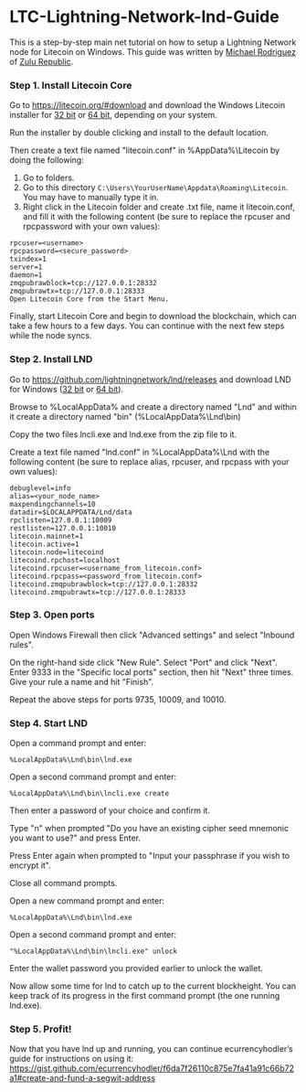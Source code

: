 # LTC-Lightning-Network-lnd-Guide

This is a step-by-step main net tutorial on how to setup a Lightning Network node for Litecoin on Windows. This guide was written by [Michael Rodriguez](https://www.reddit.com/user/majestic84) of [Zulu Republic](https://www.zulurepublic.io).

### Step 1. Install Litecoin Core

Go to https://litecoin.org/#download and download the Windows Litecoin installer for [32 bit](https://download.litecoin.org/litecoin-0.16.3/win/litecoin-0.16.3-win32-setup.exe) or [64 bit](https://download.litecoin.org/litecoin-0.16.3/win/litecoin-0.16.3-win64-setup.exe), depending on your system.

Run the installer by double clicking and install to the default location.

Then create a text file named "litecoin.conf" in %AppData%\Litecoin by doing the following:
1. Go to folders.
2. Go to this directory `C:\Users\YourUserName\Appdata\Roaming\Litecoin`.  You may have to manually type it in.
3. Right click in the Litecoin folder and create .txt file, name it litecoin.conf, and fill it with the following content (be sure to replace the rpcuser and rpcpassword with your own values):

```
rpcuser=<username>
rpcpassword=<secure_password>
txindex=1
server=1
daemon=1
zmqpubrawblock=tcp://127.0.0.1:28332
zmqpubrawtx=tcp://127.0.0.1:28333
Open Litecoin Core from the Start Menu.
```

Finally, start Litecoin Core and begin to download the blockchain, which can take a few hours to a few days. You can continue with the next few steps while the node syncs.

### Step 2. Install LND

Go to https://github.com/lightningnetwork/lnd/releases and download LND for Windows ([32 bit](https://github.com/lightningnetwork/lnd/releases/download/v0.5.1-beta/lnd-windows-386-v0.5.1-beta.zip) or [64 bit](https://github.com/lightningnetwork/lnd/releases/download/v0.5.1-beta/lnd-windows-amd64-v0.5.1-beta.zip)).

Browse to %LocalAppData% and create a directory named "Lnd" and within it create a directory named "bin" (%LocalAppData%\Lnd\bin)

Copy the two files lncli.exe and lnd.exe from the zip file to it.

Create a text file named "lnd.conf" in %LocalAppData%\Lnd with the following content (be sure to replace alias, rpcuser, and rpcpass with your own values):

```
debuglevel=info
alias=<your_node_name>
maxpendingchannels=10
datadir=$LOCALAPPDATA/Lnd/data
rpclisten=127.0.0.1:10009
restlisten=127.0.0.1:10010
litecoin.mainnet=1
litecoin.active=1
litecoin.node=litecoind
litecoind.rpchost=localhost
litecoind.rpcuser=<username_from_litecoin.conf>
litecoind.rpcpass=<password_from_litecoin.conf>
litecoind.zmqpubrawblock=tcp://127.0.0.1:28332
litecoind.zmqpubrawtx=tcp://127.0.0.1:28333
```

### Step 3. Open ports

Open Windows Firewall then click "Advanced settings" and select "Inbound rules".

On the right-hand side click "New Rule". Select "Port" and click "Next". Enter 9333 in the "Specific local ports" section, then hit "Next" three times. Give your rule a name and hit "Finish".

Repeat the above steps for ports 9735, 10009, and 10010.

### Step 4. Start LND

Open a command prompt and enter:

    %LocalAppData%\Lnd\bin\lnd.exe

Open a second command prompt and enter:

	%LocalAppData%\Lnd\bin\lncli.exe create
	
Then enter a password of your choice and confirm it.

Type "n" when prompted "Do you have an existing cipher seed mnemonic you want to use?" and press Enter.

Press Enter again when prompted to "Input your passphrase if you wish to encrypt it".

Close all command prompts.

Open a new command prompt and enter:

    %LocalAppData%\Lnd\bin\lnd.exe
    
Open a second command prompt and enter:

    "%LocalAppData%\Lnd\bin\lncli.exe" unlock
    
Enter the wallet password you provided earlier to unlock the wallet.

Now allow some time for lnd to catch up to the current blockheight. You can keep track of its progress in the first command prompt (the one running lnd.exe).

### Step 5. Profit!

Now that you have lnd up and running, you can continue ecurrencyhodler’s guide for instructions on using it: https://gist.github.com/ecurrencyhodler/f6da7f26110c875e7fa41a91c66b72a1#create-and-fund-a-segwit-address
